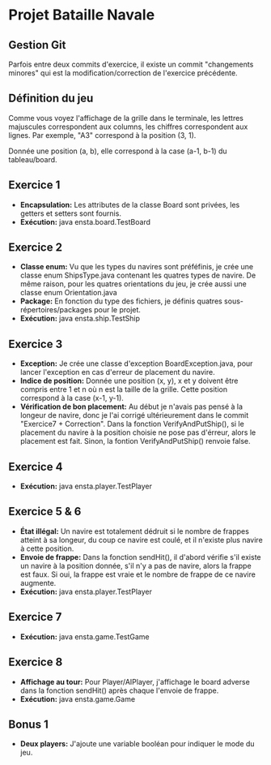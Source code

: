 # Projet Bataille Navale

## Gestion Git

Parfois entre deux commits d'exercice, il existe un commit "changements minores" qui est la modification/correction de l'exercice précédente.

## Définition du jeu

Comme vous voyez l'affichage de la grille dans le terminale, les lettres majuscules correspondent aux columns, les chiffres correspondent aux lignes. Par exemple, "A3" correspond à la position (3, 1).

Donnée une position (a, b), elle correspond à la case (a-1, b-1) du tableau/board.

## Exercice 1

* **Encapsulation:** Les attributes de la classe Board sont privées, les getters et setters sont fournis.
* **Exécution:** java ensta.board.TestBoard


## Exercice 2

* **Classe enum:** Vu que les types du navires sont préféfinis, je crée une classe enum ShipsType.java contenant les quatres types de navire. De même raison, pour les quatres orientations du jeu, je crée aussi une classe enum Orientation.java
* **Package:** En fonction du type des fichiers, je définis quatres sous-répertoires/packages pour le projet.
* **Exécution:** java ensta.ship.TestShip


## Exercice 3

* **Exception:** Je crée une classe d'exception BoardException.java, pour lancer l'exception en cas d'erreur de placement du navire.
* **Indice de position:** Donnée une position (x, y), x et y doivent être compris entre 1 et n où n est la taille de la grille. Cette position correspond à la case (x-1, y-1).
* **Vérification de bon placement:** Au début je n'avais pas pensé à la longeur de navire, donc je l'ai corrigé ultérieurement dans le commit "Exercice7 + Correction". Dans la fonction VerifyAndPutShip(), si le placement du navire à la position choisie ne pose pas d'érreur, alors le placement est fait. Sinon, la fontion VerifyAndPutShip() renvoie false.


## Exercice 4

* **Exécution:** java ensta.player.TestPlayer


## Exercice 5 & 6

* **État illégal:** Un navire est totalement dédruit si le nombre de frappes atteint à sa longeur, du coup ce navire est coulé, et il n'existe plus navire à cette position.
* **Envoie de frappe:** Dans la fonction sendHit(), il d'abord vérifie s'il existe un navire à la position donnée, s'il n'y a pas de navire, alors la frappe est faux. Si oui, la frappe est vraie et le nombre de frappe de ce navire augmente.
* **Exécution:** java ensta.player.TestPlayer


## Exercice 7

* **Exécution:** java ensta.game.TestGame


## Exercice 8

* **Affichage au tour:** Pour Player/AIPlayer, j'affichage le board adverse dans la fonction sendHit() après chaque l'envoie de frappe.
* **Exécution:** java ensta.game.Game


## Bonus 1

* **Deux players:** J'ajoute une variable booléan pour indiquer le mode du jeu.

